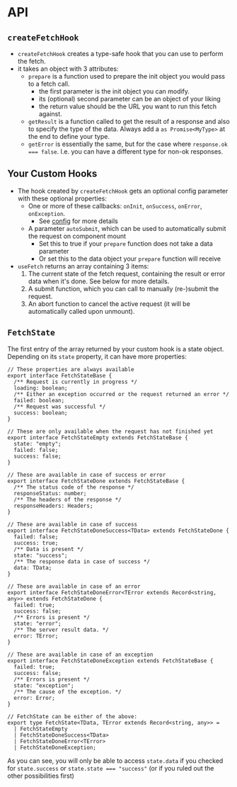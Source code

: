 # API

## `createFetchHook`

- `createFetchHook` creates a type-safe hook that you can use to perform the fetch.
- it takes an object with 3 attributes:
  - `prepare` is a function used to prepare the init object you would pass to a fetch call.
    - the first parameter is the init object you can modify.
    - its (optional) second parameter can be an object of your liking
    - the return value should be the URL you want to run this fetch against.
  - `getResult` is a function called to get the result of a response and also to specify the type of the data. Always add a `as Promise<MyType>` at the end to define your type.
  - `getError` is essentially the same, but for the case where `response.ok === false`. I.e. you can have a different type for non-ok responses.

## Your Custom Hooks

- The hook created by `createFetchHook` gets an optional config parameter with these optional properties:
  - One or more of these callbacks: `onInit`, `onSuccess`, `onError`, `onException`.
    - See [config](./config.md) for more details
  - A parameter `autoSubmit`, which can be used to automatically submit the request on component mount
    - Set this to true if your `prepare` function does not take a data parameter
    - Or set this to the data object your `prepare` function will receive
- `useFetch` returns an array containing 3 items:
  1. The current state of the fetch request, containing the result or error data when it's done. See below for more details.
  2. A submit function, which you can call to manually (re-)submit the request.
  3. An abort function to cancel the active request (it will be automatically called upon unmount).

## `FetchState`

The first entry of the array returned by your custom hook is a state object. Depending on its `state` property, it can have more properties:

```tsx
// These properties are always available
export interface FetchStateBase {
  /** Request is currently in progress */
  loading: boolean;
  /** Either an exception occurred or the request returned an error */
  failed: boolean;
  /** Request was successful */
  success: boolean;
}

// These are only available when the request has not finished yet
export interface FetchStateEmpty extends FetchStateBase {
  state: "empty";
  failed: false;
  success: false;
}

// These are available in case of success or error
export interface FetchStateDone extends FetchStateBase {
  /** The status code of the response */
  responseStatus: number;
  /** The headers of the response */
  responseHeaders: Headers;
}

// These are available in case of success
export interface FetchStateDoneSuccess<TData> extends FetchStateDone {
  failed: false;
  success: true;
  /** Data is present */
  state: "success";
  /** The response data in case of success */
  data: TData;
}

// These are available in case of an error
export interface FetchStateDoneError<TError extends Record<string, any>> extends FetchStateDone {
  failed: true;
  success: false;
  /** Errors is present */
  state: "error";
  /** The server result data. */
  error: TError;
}

// These are available in case of an exception
export interface FetchStateDoneException extends FetchStateBase {
  failed: true;
  success: false;
  /** Errors is present */
  state: "exception";
  /** The cause of the exception. */
  error: Error;
}

// FetchState can be either of the above:
export type FetchState<TData, TError extends Record<string, any>> =
  | FetchStateEmpty
  | FetchStateDoneSuccess<TData>
  | FetchStateDoneError<TError>
  | FetchStateDoneException;
```

As you can see, you will only be able to access `state.data` if you checked for `state.success` or `state.state === "success"` (or if you ruled out the other possibilities first)
